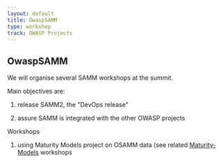 ```yaml
---
layout: default
title: OwaspSAMM
type: workshop
track: OWASP Projects
---
```


## OwaspSAMM

We will organise several SAMM workshops at the summit.

Main objectives are:

1) release SAMM2, the "DevOps release"

2) assure SAMM is integrated with the other OWASP projects

Workshops

1) using Maturity Models project on OSAMM data (see related [Maturity-Models](Maturity-Models.html) workshops
